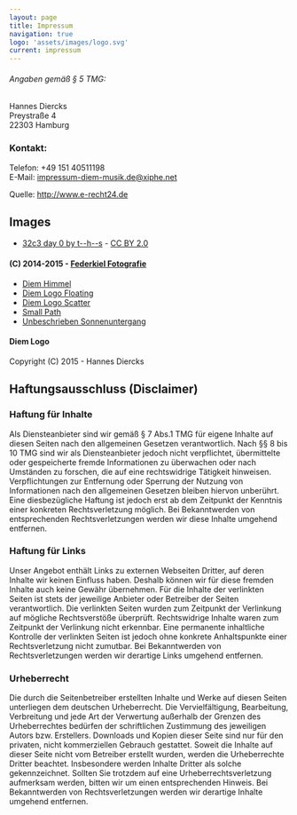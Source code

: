 ```yaml
---
layout: page
title: Impressum
navigation: true
logo: 'assets/images/logo.svg'
current: impressum
---
```


###### Angaben gemäß § 5 TMG:

Hannes Diercks  
Preystraße 4  
22303 Hamburg

### Kontakt:

Telefon: +49 151 40511198  
E-Mail:	impressum-diem-musik.de@xiphe.net
 

Quelle: http://www.e-recht24.de

## Images

 - [32c3 day 0 by t--h--s](https://www.flickr.com/photos/------------------------------/23969290986/) - [CC BY 2.0](https://creativecommons.org/licenses/by/2.0/)

#### (C) 2014-2015 - [Federkiel Fotografie](https://www.facebook.com/FederkielFotografie)

 - [Diem Himmel](https://github.com/Xiphe/diem-musik.de/blob/master/assets/images/cover/diem_himmel.jpg)
 - [Diem Logo Floating](https://github.com/Xiphe/diem-musik.de/blob/master/assets/images/cover/diem_logo_floating.jpg)
 - [Diem Logo Scatter](https://github.com/Xiphe/diem-musik.de/blob/master/assets/images/cover/logo_scatter.jpg)
 - [Small Path](https://github.com/Xiphe/diem-musik.de/blob/master/assets/images/cover/small_path.jpg)
 - [Unbeschrieben Sonnenuntergang](https://github.com/Xiphe/diem-musik.de/blob/master/assets/images/cover/unbeschrieben.jpg)


#### Diem Logo

Copyright (C) 2015 - Hannes Diercks

## Haftungsausschluss (Disclaimer)

### Haftung für Inhalte

Als Diensteanbieter sind wir gemäß § 7 Abs.1 TMG für eigene Inhalte auf diesen Seiten nach den allgemeinen Gesetzen verantwortlich. Nach §§ 8 bis 10 TMG sind wir als Diensteanbieter jedoch nicht verpflichtet, übermittelte oder gespeicherte fremde Informationen zu überwachen oder nach Umständen zu forschen, die auf eine rechtswidrige Tätigkeit hinweisen. Verpflichtungen zur Entfernung oder Sperrung der Nutzung von Informationen nach den allgemeinen Gesetzen bleiben hiervon unberührt. Eine diesbezügliche Haftung ist jedoch erst ab dem Zeitpunkt der Kenntnis einer konkreten Rechtsverletzung möglich. Bei Bekanntwerden von entsprechenden Rechtsverletzungen werden wir diese Inhalte umgehend entfernen.

### Haftung für Links

Unser Angebot enthält Links zu externen Webseiten Dritter, auf deren Inhalte wir keinen Einfluss haben. Deshalb können wir für diese fremden Inhalte auch keine Gewähr übernehmen. Für die Inhalte der verlinkten Seiten ist stets der jeweilige Anbieter oder Betreiber der Seiten verantwortlich. Die verlinkten Seiten wurden zum Zeitpunkt der Verlinkung auf mögliche Rechtsverstöße überprüft. Rechtswidrige Inhalte waren zum Zeitpunkt der Verlinkung nicht erkennbar. Eine permanente inhaltliche Kontrolle der verlinkten Seiten ist jedoch ohne konkrete Anhaltspunkte einer Rechtsverletzung nicht zumutbar. Bei Bekanntwerden von Rechtsverletzungen werden wir derartige Links umgehend entfernen.

### Urheberrecht

Die durch die Seitenbetreiber erstellten Inhalte und Werke auf diesen Seiten unterliegen dem deutschen Urheberrecht. Die Vervielfältigung, Bearbeitung, Verbreitung und jede Art der Verwertung außerhalb der Grenzen des Urheberrechtes bedürfen der schriftlichen Zustimmung des jeweiligen Autors bzw. Erstellers. Downloads und Kopien dieser Seite sind nur für den privaten, nicht kommerziellen Gebrauch gestattet. Soweit die Inhalte auf dieser Seite nicht vom Betreiber erstellt wurden, werden die Urheberrechte Dritter beachtet. Insbesondere werden Inhalte Dritter als solche gekennzeichnet. Sollten Sie trotzdem auf eine Urheberrechtsverletzung aufmerksam werden, bitten wir um einen entsprechenden Hinweis. Bei Bekanntwerden von Rechtsverletzungen werden wir derartige Inhalte umgehend entfernen.
